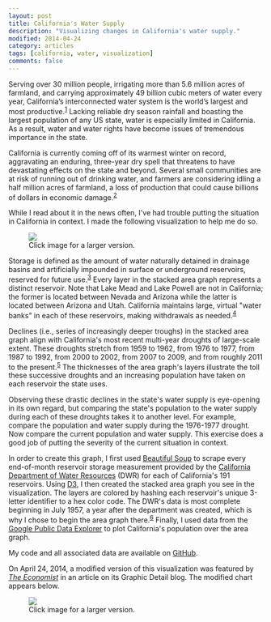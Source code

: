```yaml
---
layout: post
title: California's Water Supply
description: "Visualizing changes in California's water supply."
modified: 2014-04-24
category: articles
tags: [california, water, visualization]
comments: false
---
```


Serving over 30 million people, irrigating more than 5.6 million acres of farmland, and carrying approximately 49 billion cubic meters of water every year, California’s interconnected water system is the world’s largest and most productive.<sup><a href="http://en.wikipedia.org/wiki/Water_in_California" target="_blank" title="Wikipedia">1</a></sup> Lacking reliable dry season rainfall and boasting the largest population of any US state, water is especially limited in California. As a result, water and water rights have become issues of tremendous importance in the state.

California is currently coming off of its warmest winter on record, aggravating an enduring, three-year dry spell that threatens to have devastating effects on the state and beyond. Several small communities are at risk of running out of drinking water, and farmers are considering idling a half million acres of farmland, a loss of production that could cause billions of dollars in economic damage.<sup><a href="http://www.reuters.com/article/2014/03/18/us-usa-california-drought-idUSBREA2H03720140318" target="_blank" title="Reuters">2</a></sup>

While I read about it in the news often, I've had trouble putting the situation in California in context. I made the following visualization to help me do so.

<figure>
    <a href="http://i.imgur.com/ynGNcKC.png" target="_blank"><img src="http://i.imgur.com/ynGNcKC.png"></a>
    <figcaption>Click image for a larger version.</figcaption>
</figure>

Storage is defined as the amount of water naturally detained in drainage basins and artificially impounded in surface or underground reservoirs, reserved for future use.<sup><a href="http://water.usgs.gov/wsc/glossary.html" target="_blank" title="USGS">3</a></sup> Every layer in the stacked area graph represents a distinct reservoir. Note that Lake Mead and Lake Powell are not in California; the former is located between Nevada and Arizona while the latter is located between Arizona and Utah. California maintains large, virtual "water banks" in each of these reservoirs, making withdrawals as needed.<sup><a href="http://www.reviewjournal.com/news/california-will-tap-its-water-bank-even-lake-mead-shrinks" target="_blank" title="Las Vegas Review-Journal">4</a></sup>

Declines (i.e., series of increasingly deeper troughs) in the stacked area graph align with California's most recent multi-year droughts of large-scale extent. These droughts stretch from 1959 to 1962, from 1976 to 1977, from 1987 to 1992, from 2000 to 2002, from 2007 to 2009, and from roughly 2011 to the present.<sup><a href="http://www.water.ca.gov/waterconditions/docs/Drought2012.pdf" target="_blank" title="DWR">5</a></sup> The thicknesses of the area graph's layers illustrate the toll these successive droughts and an increasing population have taken on each reservoir the state uses.

Observing these drastic declines in the state's water supply is eye-opening in its own regard, but comparing the state's population to the water supply during each of these droughts takes it to another level. For example, compare the population and water supply during the 1976-1977 drought. Now compare the current population and water supply. This exercise does a good job of putting the severity of the current situation in context.

In order to create this graph, I first used [Beautiful Soup](http://www.crummy.com/software/BeautifulSoup/) to scrape every end-of-month reservoir storage measurement provided by the [California Department of Water Resources](http://cdec.water.ca.gov/misc/monthly_res.html) (DWR) for each of California's 191 reservoirs. Using [D3](http://d3js.org/), I then created the stacked area graph you see in the visualization. The layers are colored by hashing each reservoir's unique 3-letter identifier to a hex color code. The DWR's data is most complete beginning in July 1957, a year after the department was created, which is why I chose to begin the area graph there.<sup><a href="http://en.wikipedia.org/wiki/California_Department_of_Water_Resources" target="_blank" title="Wikipedia">6</a></sup> Finally, I used data from the [Google Public Data Explorer](http://bit.ly/1fIErIw) to plot California's population over the area graph.

My code and all associated data are available on [GitHub](https://github.com/rlucioni/viz/tree/master/water).

On April 24, 2014, a modified version of this visualization was featured by [*The Economist*](http://www.economist.com/blogs/graphicdetail/2014/04/daily-chart-10) in an article on its Graphic Detail blog. The modified chart appears below.

<figure>
    <a href="http://www.economist.com/blogs/graphicdetail/2014/04/daily-chart-10" target="_blank"><img src="http://i.imgur.com/NtHIaoF.png"></a>
    <figcaption>Click image for a larger version.</figcaption>
</figure>

